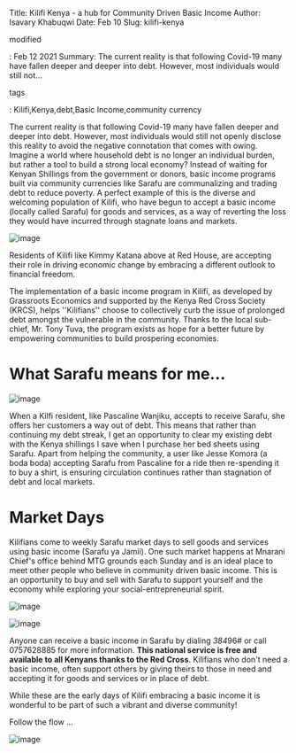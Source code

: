 Title: Kilifi Kenya - a hub for Community Driven Basic Income
Author: Isavary Khabuqwi
Date: Feb 10
Slug: kilifi-kenya

modified

: Feb 12 2021
Summary: The current reality is that following Covid-19 many have fallen
deeper and deeper into debt. However, most individuals would still
not...

tags

: Kilifi,Kenya,debt,Basic Income,community currency

The current reality is that following Covid-19 many have fallen deeper
and deeper into debt. However, most individuals would still not openly
disclose this reality to avoid the negative connotation that comes with
owing. Imagine a world where household debt is no longer an individual
burden, but rather a tool to build a strong local economy? Instead of
waiting for Kenyan Shillings from the government or donors, basic income
programs built via community currencies like Sarafu are communalizing
and trading debt to reduce poverty. A perfect example of this is the
diverse and welcoming population of Kilifi, who have begun to accept a
basic income (locally called Sarafu) for goods and services, as a way of
reverting the loss they would have incurred through stagnate loans and
markets.

![image](images/blog/kilifi-kenya1.webp)

Residents of Kilifi like Kimmy Katana above at Red House, are accepting
their role in driving economic change by embracing a different outlook
to financial freedom.

The implementation of a basic income program in Kilifi, as developed by
Grassroots Economics and supported by the Kenya Red Cross Society
(KRCS), helps ''Kilifians'' choose to collectively curb the issue of
prolonged debt amongst the vulnerable in the community. Thanks to the
local sub-chief, Mr. Tony Tuva, the program exists as hope for a better
future by empowering communities to build prospering economies.

# What Sarafu means for me...

![image](images/blog/kilifi-kenya49.webp)

When a Kilfi resident, like Pascaline Wanjiku, accepts to receive
Sarafu, she offers her customers a way out of debt. This means that
rather than continuing my debt streak, I get an opportunity to clear my
existing debt with the Kenya shillings I save when I purchase her bed
sheets using Sarafu. Apart from helping the community, a user like Jesse
Komora (a boda boda) accepting Sarafu from Pascaline for a ride then
re-spending it to buy a shirt, is ensuring circulation continues rather
than stagnation of debt and local markets.

# Market Days

Kilifians come to weekly Sarafu market days to sell goods and services
using basic income (Sarafu ya Jamii). One such market happens at Mnarani
Chief's office behind MTG grounds each Sunday and is an ideal place to
meet other people who believe in community driven basic income. This is
an opportunity to buy and sell with Sarafu to support yourself and the
economy while exploring your social-entrepreneurial spirit.

![image](images/blog/kilifi-kenya81.webp)

![image](images/blog/kilifi-kenya96.webp)

Anyone can receive a basic income in Sarafu by dialing *384*96# or call
0757628885 for more information. **This national service is free and
available to all Kenyans thanks to the Red Cross**. Kilifians who don't
need a basic income, often support others by giving theirs to those in
need and accepting it for goods and services or in place of debt.

While these are the early days of Kilifi embracing a basic income it is
wonderful to be part of such a vibrant and diverse community!

Follow the flow ...

![image](images/blog/kilifi-kenya125.webp)
